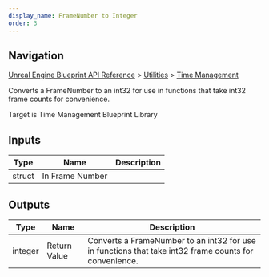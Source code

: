 ```yaml
---
display_name: FrameNumber to Integer
order: 3
---
```

## Navigation

[Unreal Engine Blueprint API Reference](https://dev.epicgames.com/documentation/en-us/unreal-engine/BlueprintAPI) > [Utilities](https://dev.epicgames.com/documentation/en-us/unreal-engine/BlueprintAPI/Utilities) > [Time Management](https://dev.epicgames.com/documentation/en-us/unreal-engine/BlueprintAPI/Utilities/TimeManagement)

Converts a FrameNumber to an int32 for use in functions that take int32 frame counts for convenience.

Target is Time Management Blueprint Library

## Inputs

| Type | Name | Description |
| --- | --- | --- |
| struct | In Frame Number |  |

## Outputs

| Type | Name | Description |
| --- | --- | --- |
| integer | Return Value | Converts a FrameNumber to an int32 for use in functions that take int32 frame counts for convenience. |
